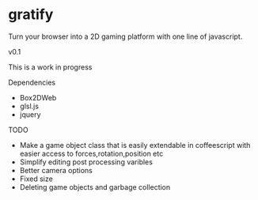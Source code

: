 gratify
=======

Turn your browser into a 2D gaming platform with one line of javascript.

v0.1

This is a work in progress

Dependencies 

- Box2DWeb
- glsl.js
- jquery

TODO

- Make a game object class that is easily extendable in coffeescript with easier access to forces,rotation,position etc
- Simplify editing post processing varibles
- Better camera options
- Fixed size
- Deleting game objects and garbage collection

